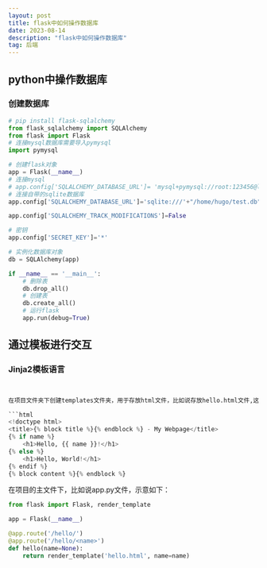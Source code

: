 ```yaml
---
layout: post
title: flask中如何操作数据库
date: 2023-08-14
description: "flask中如何操作数据库"
tag: 后端
---
```



## python中操作数据库

### 创建数据库

```python
# pip install flask-sqlalchemy
from flask_sqlalchemy import SQLAlchemy
from flask import Flask
# 连接mysql数据库需要导入pymysql
import pymysql

# 创建flask对象
app = Flask(__name__)
# 连接mysql
# app.config['SQLALCHEMY_DATABASE_URL']= 'mysql+pymysql://root:123456@localhost:3306/flask'
# 连接自带的sqlite数据库
app.config['SQLALCHEMY_DATABASE_URL']='sqlite:///'+"/home/hugo/test.db"

app.config['SQLALCHEMY_TRACK_MODIFICATIONS']=False

# 密钥
app.config['SECRET_KEY']='*'

# 实例化数据库对象
db = SQLAlchemy(app)

if __name__ == '__main__':
    # 删除表
    db.drop_all()
    # 创建表
    db.create_all()
    # 运行flask
    app.run(debug=True)
```


## 通过模板进行交互

### Jinja2模板语言

```python


在项目文件夹下创建templates文件夹，用于存放html文件，比如说存放hello.html文件,这个模板文件示意如下：

```html
<!doctype html>
<title>{% block title %}{% endblock %} - My Webpage</title>
{% if name %}
    <h1>Hello, {{ name }}!</h1>
{% else %}
    <h1>Hello, World!</h1>
{% endif %}
{% block content %}{% endblock %}
```

在项目的主文件下，比如说app.py文件，示意如下：

```python
from flask import Flask, render_template

app = Flask(__name__)

@app.route('/hello/')
@app.route('/hello/<name>')
def hello(name=None):
    return render_template('hello.html', name=name)
```

